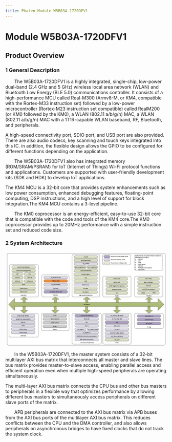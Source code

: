 ```yaml
---
title: Phaten Module W5B03A-1720DFV1
---
```

# Module W5B03A-1720DFV1 

## Product Overview
### 1 General Description
<p style="text-indent:2em;">
The W5B03A-1720DFV1 is a highly integrated, single-chip, low-power dual-band (2.4 GHz and 5 GHz) wireless local area network (WLAN) and Bluetooth Low Energy (BLE 5.0) communications controller. It consists of a high-performance MCU called Real-M300 (Armv8-M, or KM4, compatible with the Rortex-M33 instruction set) followed by a low-power microcontroller (Rortex-M23 instruction set compatible) called RealM200 (or KM0 followed by the KM0), a WLAN (802.11 a/b/g/n) MAC, a WLAN (802.11 a/b/g/n) MAC with a 1T1R-capable WLAN baseband, RF, Bluetooth, and peripherals.
</p>
A high-speed connectivity port, SDIO port, and USB port are also provided. There are also audio codecs, key scanning and touch keys integrated into this IC. in addition, the flexible design allows the GPIO to be configured for different functions depending on the application.
<p style="text-indent:2em;">
The W5B03A-1720DFV1 also has integrated memory (ROM/SRAM/PSRAM) for IoT (Internet of Things) Wi-Fi protocol functions and applications. Customers are supported with user-friendly development kits (SDK and HDK) to develop IoT applications.
</p>
The KM4 MCU is a 32-bit core that provides system enhancements such as low power consumption, enhanced debugging features, floating-point computing, DSP instructions, and a high level of support for block integration.The KM4 MCU contains a 3-level pipeline.
<p style="text-indent:2em;">
The KM0 coprocessor is an energy-efficient, easy-to-use 32-bit core that is compatible with the code and tools of the KM4 core.The KM0 coprocessor provides up to 20MHz performance with a simple instruction set and reduced code size.
</p>

### 2 System Architecture

![](/assets/images/8720DF/kappframework-LiXlSP.png)
<p style="text-indent:2em;">
In the W5B03A-1720DFV1, the master system consists of a 32-bit multilayer AXI bus matrix that interconnects all master and slave lines. The bus matrix provides master-to-slave access, enabling parallel access and efficient operation even when multiple high-speed peripherals are operating simultaneously.
</p>
The multi-layer AXI bus matrix connects the CPU bus and other bus masters to peripherals in a flexible way that optimizes performance by allowing different bus masters to simultaneously access peripherals on different slave ports of the matrix.
<p style="text-indent:2em;">
APB peripherals are connected to the AXI bus matrix via APB buses from the AXI bus ports of the multilayer AXI bus matrix. This reduces conflicts between the CPU and the DMA controller, and also allows peripherals on asynchronous bridges to have fixed clocks that do not track the system clock.
</p>